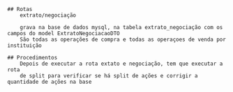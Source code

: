     ## Rotas
        extrato/negociação

        grava na base de dados mysql, na tabela extrato_negociação com os campos do model ExtratoNegociacaoDTO
        São todas as operações de compra e todas as operaçoes de venda por instituição

    ## Procedimentos
        Depois de executar a rota extato e negociação, tem que executar a rota 
        de split para verificar se há split de ações e corrigir a quantidade de ações na base